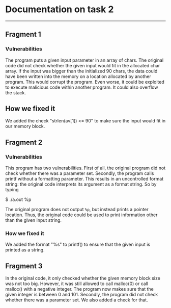 # Documentation on task 2
-------------------------
## Fragment 1
### Vulnerabilities
The program puts a given input parameter in an array of chars. The original code did not check whether the given input would fit in the allocated char array. If the input was bigger than the initialized 90 chars, the data could have been written into the memory on a location allocated by another program. This would corrupt the program. Even worse, it could be exploited to execute malicious code within another program. It could also overflow the stack. 

## How we fixed it
We added the check "strlen(av[1]) <= 90" to make sure the input would fit in our memory block. 

## Fragment 2
### Vulnerabilities
This program has two vulnerabilities. First of all, the original program did not check whether there was a parameter set. Secondly, the program calls printf without a formatting parameter. This results in an uncontrolled format string: the original code interprets its argument as a format string. So by typing

$ ./a.out %p

The original program does not output `%p`, but instead prints a pointer location. Thus, the original code could be used to print information other than the given input string. 

### How we fixed it
We added the format "%s" to printf() to ensure that the given input is printed as a string.

## Fragment 3
In the original code, it only checked whether the given memory block size was not too big. However, it was still allowed to call malloc(0) or call malloc() with a negative integer. The program now makes sure that the given integer is between 0 and 101. Secondly, the program did not check whether there was a parameter set. We also added a check for that. 